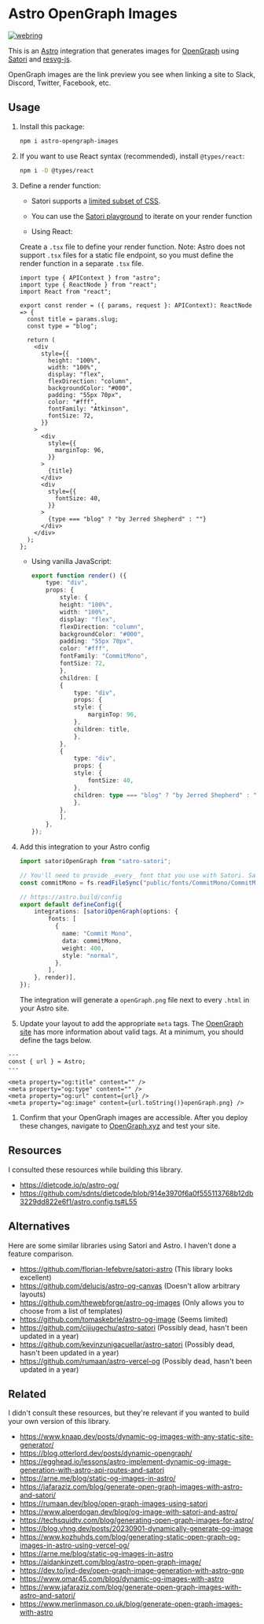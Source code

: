 # Astro OpenGraph Images

[![webring](https://img.shields.io/npm/v/astro-opengraph-images.svg)](https://www.npmjs.com/package/astro-opengraph-images)

This is an [Astro](https://astro.build/) integration that generates images for [OpenGraph](https://ogp.me/) using [Satori](https://github.com/vercel/satori) and [resvg-js](https://github.com/yisibl/resvg-js).

OpenGraph images are the link preview you see when linking a site to Slack, Discord, Twitter, Facebook, etc.

## Usage

1. Install this package:

   ```bash
   npm i astro-opengraph-images
   ```

1. If you want to use React syntax (recommended), install `@types/react`:

   ```bash
   npm i -D @types/react
   ```

1. Define a render function:

   - Satori supports a [limited subset of CSS](https://github.com/vercel/satori?tab=readme-ov-file#css).
   - You can use the [Satori playground](https://og-playground.vercel.app/) to iterate on your render function

   - Using React:

   Create a `.tsx` file to define your render function. Note: Astro does not support `.tsx` files for a static file endpoint, so you must define the render function in a separate `.tsx` file.

   ```tsx
   import type { APIContext } from "astro";
   import type { ReactNode } from "react";
   import React from "react";

   export const render = ({ params, request }: APIContext): ReactNode => {
     const title = params.slug;
     const type = "blog";

     return (
       <div
         style={{
           height: "100%",
           width: "100%",
           display: "flex",
           flexDirection: "column",
           backgroundColor: "#000",
           padding: "55px 70px",
           color: "#fff",
           fontFamily: "Atkinson",
           fontSize: 72,
         }}
       >
         <div
           style={{
             marginTop: 96,
           }}
         >
           {title}
         </div>
         <div
           style={{
             fontSize: 40,
           }}
         >
           {type === "blog" ? "by Jerred Shepherd" : ""}
         </div>
       </div>
     );
   };
   ```

   - Using vanilla JavaScript:

     ```typescript
     export function render() ({
         type: "div",
         props: {
             style: {
             height: "100%",
             width: "100%",
             display: "flex",
             flexDirection: "column",
             backgroundColor: "#000",
             padding: "55px 70px",
             color: "#fff",
             fontFamily: "CommitMono",
             fontSize: 72,
             },
             children: [
             {
                 type: "div",
                 props: {
                 style: {
                     marginTop: 96,
                 },
                 children: title,
                 },
             },
             {
                 type: "div",
                 props: {
                 style: {
                     fontSize: 40,
                 },
                 children: type === "blog" ? "by Jerred Shepherd" : "",
                 },
             },
             ],
         },
     });
     ```

1. Add this integration to your Astro config

   ```typescript
   import satoriOpenGraph from "satro-satori";

   // You'll need to provide _every_ font that you use with Satori. Satori does not have any fonts by default.
   const commitMono = fs.readFileSync("public/fonts/CommitMono/CommitMono-450-Regular.otf");

   // https://astro.build/config
   export default defineConfig({
       integrations: [satoriOpenGraph(options: {
           fonts: [
             {
               name: "Commit Mono",
               data: commitMono,
               weight: 400,
               style: "normal",
             },
           ],
       }, render)],
   });
   ```

   The integration will generate a `openGraph.png` file next to every `.html` in your Astro site.

1. Update your layout to add the appropriate `meta` tags. The [OpenGraph site](https://ogp.me/) has more information about valid tags. At a minimum, you should define the tags below.

```astro
---
const { url } = Astro;
---

<meta property="og:title" content="" />
<meta property="og:type" content="" />
<meta property="og:url" content={url} />
<meta property="og:image" content={url.toString()}openGraph.png} />
```

1. Confirm that your OpenGraph images are accessible. After you deploy these changes, navigate to [OpenGraph.xyz](https://www.opengraph.xyz/) and test your site.

## Resources

I consulted these resources while building this library.

- https://dietcode.io/p/astro-og/
- https://github.com/sdnts/dietcode/blob/914e3970f6a0f555113768b12db3229dd822e6f1/astro.config.ts#L55

## Alternatives

Here are some similar libraries using Satori and Astro. I haven't done a feature comparison.

- https://github.com/florian-lefebvre/satori-astro (This library looks excellent)
- https://github.com/delucis/astro-og-canvas (Doesn't allow arbitrary layouts)
- https://github.com/thewebforge/astro-og-images (Only allows you to choose from a list of templates)
- https://github.com/tomaskebrle/astro-og-image (Seems limited)
- https://github.com/cijiugechu/astro-satori (Possibly dead, hasn't been updated in a year)
- https://github.com/kevinzunigacuellar/astro-satori (Possibly dead, hasn't been updated in a year)
- https://github.com/rumaan/astro-vercel-og (Possibly dead, hasn't been updated in a year)

## Related

I didn't consult these resources, but they're relevant if you wanted to build your own version of this library.

- https://www.knaap.dev/posts/dynamic-og-images-with-any-static-site-generator/
- https://blog.otterlord.dev/posts/dynamic-opengraph/
- https://egghead.io/lessons/astro-implement-dynamic-og-image-generation-with-astro-api-routes-and-satori
- https://arne.me/blog/static-og-images-in-astro/
- https://jafaraziz.com/blog/generate-open-graph-images-with-astro-and-satori/
- https://rumaan.dev/blog/open-graph-images-using-satori
- https://www.alperdogan.dev/blog/og-image-with-satori-and-astro/
- https://techsquidtv.com/blog/generating-open-graph-images-for-astro/
- https://blog.vhng.dev/posts/20230901-dynamically-generate-og-image
- https://www.kozhuhds.com/blog/generating-static-open-graph-og-images-in-astro-using-vercel-og/
- https://arne.me/blog/static-og-images-in-astro
- https://aidankinzett.com/blog/astro-open-graph-image/
- https://dev.to/jxd-dev/open-graph-image-generation-with-astro-gnp
- https://www.omar45.com/blog/dynamic-og-images-with-astro
- https://www.jafaraziz.com/blog/generate-open-graph-images-with-astro-and-satori/
- https://www.merlinmason.co.uk/blog/generate-open-graph-images-with-astro
